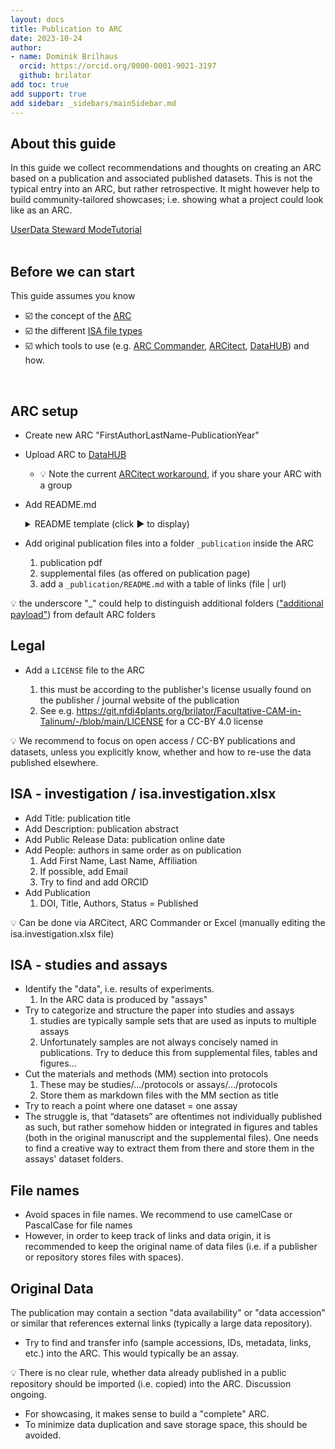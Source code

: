```yaml
---
layout: docs
title: Publication to ARC
date: 2023-10-24
author:
- name: Dominik Brilhaus
  orcid: https://orcid.org/0000-0001-9021-3197
  github: brilator
add toc: true
add support: true
add sidebar: _sidebars/mainSidebar.md
---
```


<!-- http://127.0.0.1:8080/docs/guides/publicationToARC.html -->

## About this guide

In this guide we collect recommendations and thoughts on creating an ARC based on a publication and associated published datasets.
This is not the typical entry into an ARC, but rather retrospective. It might however help to build community-tailored showcases; i.e. showing what a project could look like as an ARC.

<a href="./index.html">
  <span class="badge-category">User</span><span class="badge-selected" id="badge-datasteward">Data Steward</span>
  <span class="badge-category">Mode</span><span class="badge-selected" id="badge-tutorial">Tutorial</span>
</a>

<br>
<br>

## Before we can start

<div id="before-start">

This guide assumes you know

- :ballot_box_with_check: the concept of the [ARC](./../implementation/AnnotatedResearchContext.html)
- :ballot_box_with_check: the different [ISA file types](./isa_FileTypes.html)
- :ballot_box_with_check: which tools to use (e.g. [ARC Commander](./../ArcCommanderManual/index.html), [ARCitect](./../ARCitect-Manual/index.html), [DataHUB](./../DataHUB-Manual/index.html)) and how.

<br>

</div>

## ARC setup

- Create new ARC "FirstAuthorLastName-PublicationYear"

- Upload ARC to [DataHUB](https://git.nfdi4plants.org/)

  - :bulb: Note the current [ARCitect workaround](https://github.com/nfdi4plants/ARCitect/issues/56#issuecomment-1777360514), if you share your ARC with a group

- Add README.md 
    <details><summary>README template (click &#x25B6; to display)</summary>

    ```markdown
    # Title of Publication

    ## Original Publication

    <citation as provided by publisher or exported from bibliography manager; ideally in a standard format including the DOI>

    ## Abstract

    <paper abstract>

    ## License

    <license / copyright as provided by publisher>
    ```
    </details>

- Add original publication files into a folder `_publication` inside the ARC
  
  1. publication pdf
  2. supplemental files (as offered on publication page)
  3. add a `_publication/README.md` with a table of links (file | url)

:bulb: the underscore "_" could help to distinguish additional folders (["additional payload"](https://github.com/nfdi4plants/ARC-specification/blob/main/ARC%20specification.md#additional-payload)) from default ARC folders

## Legal

- Add a `LICENSE` file to the ARC
  
  1. this must be according to the publisher's license usually found on the publisher / journal website of the publication
  2. See e.g. https://git.nfdi4plants.org/brilator/Facultative-CAM-in-Talinum/-/blob/main/LICENSE for a CC-BY 4.0 license

:bulb: We recommend to focus on open access / CC-BY publications and datasets, unless you explicitly know, whether and how to re-use the data published elsewhere.

## ISA - investigation / isa.investigation.xlsx

- Add Title: publication title
- Add Description: publication abstract
- Add Public Release Data: publication online date
- Add People: authors in same order as on publication
  1. Add First Name, Last Name, Affiliation
  2. If possible, add Email
  3. Try to find and add ORCID
- Add Publication
  1. DOI, Title, Authors, Status = Published

:bulb: Can be done via ARCitect, ARC Commander or Excel (manually editing the isa.investigation.xlsx file)

## ISA - studies and assays

- Identify the "data", i.e. results of experiments.
  1. In the ARC data is produced by "assays"
- Try to categorize and structure the paper into studies and assays
  1. studies are typically sample sets that are used as inputs to multiple assays
  2. Unfortunately samples are not always concisely named in publications. Try to deduce this from supplemental files, tables and figures...
- Cut the materials and methods (MM) section into protocols
  1. These may be studies/.../protocols or assays/.../protocols
  2. Store them as markdown files with the MM section as title
- Try to reach a point where one dataset = one assay
- The struggle is, that “datasets” are oftentimes not individually published as such, but rather somehow hidden or integrated in figures and tables (both in the original manuscript and the supplemental files). One needs to find a creative way to extract them from there and store them in the assays' dataset folders.

## File names

- Avoid spaces in file names. We recommend to use camelCase or PascalCase for file names 
- However, in order to keep track of links and data origin, it is recommended to keep the original name of data files (i.e. if a publisher or repository stores files with spaces).

## Original Data

The publication may contain a section "data availability" or "data accession" or similar that references external links (typically a large data repository).

- Try to find and transfer info (sample accessions, IDs, metadata, links, etc.) into the ARC. This would typically be an assay.

:bulb: There is no clear rule, whether data already published in a public repository should be imported (i.e. copied) into the ARC. Discussion ongoing.
  
- For showcasing, it makes sense to build a "complete" ARC.
- To minimize data duplication and save storage space, this should be avoided.
